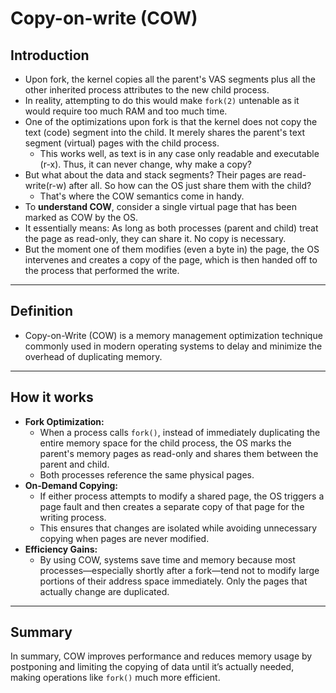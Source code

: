 # Copy-on-write (COW)

## Introduction

- Upon fork, the kernel copies all the parent's VAS segments plus all the other inherited process attributes to the new child process.
- In reality, attempting to do this would make `fork(2)` untenable as it would require too much RAM and too much time.
- One of the optimizations upon fork is that the kernel does not copy the text (code) segment into the child. It merely shares the parent's text segment (virtual) pages with the child process.
  - This works well, as text is in any case only readable and executable (r-x). Thus, it can never change, why make a copy?
- But what about the data and stack segments? Their pages are read-write(r-w) after all. So how can the OS just share them with the child?
  - That's where the COW semantics come in handy.
- To **understand COW**,  consider a single virtual page that has been marked as COW by the OS. 
- It essentially means: As long as both processes (parent and child) treat the page as read-only, they can share it. No copy is necessary.
- But the moment one of them modifies (even a byte in) the page, the OS intervenes and creates a copy of the page, which is then handed off to the process that performed the write.

---

## Definition

- Copy-on-Write (COW) is a memory management optimization technique commonly used in modern operating systems to delay and minimize the overhead of duplicating memory. 

---

## How it works

- **Fork Optimization:**
  - When a process calls `fork()`, instead of immediately duplicating the entire memory space for the child process, the OS marks the parent's memory pages as read-only and shares them between the parent and child. 
  - Both processes reference the same physical pages.
- **On-Demand Copying:**
  - If either process attempts to modify a shared page, the OS triggers a page fault and then creates a separate copy of that page for the writing process.
  - This ensures that changes are isolated while avoiding unnecessary copying when pages are never modified.
- **Efficiency Gains:**
  - By using COW, systems save time and memory because most processes—especially shortly after a fork—tend not to modify large portions of their address space immediately. Only the pages that actually change are duplicated.

---

## Summary

In summary, COW improves performance and reduces memory usage by postponing and limiting the copying of data until it’s actually needed, making operations like `fork()` much more efficient.
